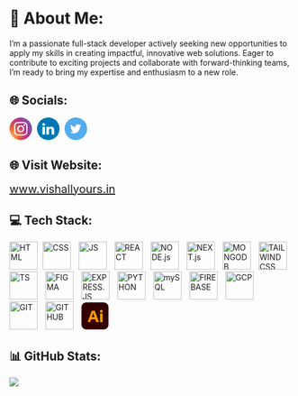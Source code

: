 # 💫 About Me:
I’m a passionate full-stack developer actively seeking new opportunities to apply my skills in creating impactful, innovative web solutions. Eager to contribute to exciting projects and collaborate with forward-thinking teams, I’m ready to bring my expertise and enthusiasm to a new role.


## 🌐 Socials:
<a href="https://instagram.com/Vishallyours" style="margin-right:5px ; text-decoration: none " target="_blank" style="text-decoration: none;">
  <svg width="40" height="40" enable-background="new 0 0 48 48" id="Layer_1" version="1.1" viewBox="0 0 512 512" xml:space="preserve" xmlns="http://www.w3.org/2000/svg" xmlns:xlink="http://www.w3.org/1999/xlink">
    <g>
      <g id="Background_1_">
        <radialGradient cx="51.9924" cy="13.5086" gradientTransform="matrix(5.660332e-002 -1.08 0.918 4.811314e-002 -5.988 520.5566)" gradientUnits="userSpaceOnUse" id="SVGID_1_" r="684.4449">
          <stop offset="0" style="stop-color:#FED576"/>
          <stop offset="0.2634" style="stop-color:#F47133"/>
          <stop offset="0.6091" style="stop-color:#BC3081"/>
          <stop offset="1" style="stop-color:#4C63D2"/>
        </radialGradient>
        <path d="M0,249.5v13.8C3.6,395.7,110.2,502,237.1,512h39C403.7,501.9,508.5,394.7,512,263.1v-13.6C508.5,115.6,400.1,7,269.4,0.3C128.8-6.8,3.9,106,0,249.5z" fill="url(#SVGID_1_)"/>
      </g>
      <g id="Symbol">
        <g>
          <path d="M257.2,128.6c40.8,0,45.6,0.1,61.8,0.9c14.9,0.6,22.9,3.2,28.3,5.3c7.1,2.8,12.2,6.2,17.5,11.6c5.3,5.4,8.7,10.6,11.5,17.8c2.1,5.5,4.5,13.7,5.3,28.9c0.8,16.4,0.9,21.3,0.9,62.8s-0.1,46.4-0.9,62.8c-0.6,15.1-3.1,23.4-5.3,28.9c-2.8,7.2-6.1,12.4-11.5,17.8c-5.3,5.4-10.4,8.8-17.5,11.6c-5.4,2.2-13.5,4.7-28.3,5.3c-16.1,0.8-21,0.9-61.8,0.9s-45.6-0.1-61.8-0.9c-14.9-0.6-22.9-3.2-28.3-5.3c-7.1-2.8-12.2-6.2-17.5-11.6s-8.7-10.6-11.5-17.8c-2.1-5.5-4.5-13.7-5.3-28.9c-0.8-16.4-0.9-21.3-0.9-62.8s0.1-46.4,0.9-62.8c0.6-15.1,3.1-23.4,5.3-28.9c2.8-7.2,6.1-12.4,11.5-17.8c5.3-5.4,10.4-8.8,17.5-11.6c5.4-2.2,13.5-4.7,28.3-5.3C211.5,128.8,216.4,128.6,257.2,128.6M257.2,100.6c-41.5,0-46.7,0.2-62.9,1s-27.4,3.4-37.1,7.2c-10.1,4-18.6,9.3-27,18c-8.5,8.7-13.7,17.3-17.6,27.6c-3.8,9.8-6.4,21.2-7.1,37.7c-0.8,16.5-0.9,21.8-0.9,64s0.2,47.5,0.9,64c0.8,16.5,3.4,27.8,7.1,37.7c3.9,10.2,9.1,18.9,17.6,27.6s17,14,27,18c9.7,3.9,20.9,6.5,37.1,7.2c16.3,0.8,21.5,1,62.9,1s46.7-0.2,62.9-1c16.2-0.8,27.4-3.4,37.1-7.2c10.1-4,18.6-9.3,27-18c8.5-8.7,13.7-17.3,17.6-27.6c3.8-9.8,6.4-21.2,7.1-37.7c0.8-16.5,0.9-21.8,0.9-64s-0.2-47.5-0.9-64c-0.8-16.5-3.4-27.8-7.1-37.7c-3.9-10.2-9.1-18.9-17.6-27.6s-17-14-27-18c-9.7-3.9-20.9-6.5-37.1-7.2C303.9,100.8,298.6,100.6,257.2,100.6L257.2,100.6z" fill="#FFFFFF"/>
          <path d="M257.2,176.2c-43.4,0-78.4,35.7-78.4,79.8s35.1,79.8,78.4,79.8s78.4-35.7,78.4-79.8S300.5,176.2,257.2,176.2z M257.2,307.8c-28.1,0-50.9-23.1-50.9-51.8s22.8-51.8,50.9-51.8s50.9,23.1,50.9,51.8C308.1,284.7,285.3,307.8,257.2,307.8z" fill="#FFFFFF"/>
          <ellipse cx="338.7" cy="173" fill="#FFFFFF" rx="18.3" ry="18.6"/>
        </g>
      </g>
    </g>
  </svg>
</a>
<a href="https://linkedin.com/in/vishallyours" style="margin-right:5px; text-decoration: none " target="_blank">
  <svg width="40" height="40" viewBox="0 0 48 48" fill="none" xmlns="http://www.w3.org/2000/svg">
    <path d="M0 24C0 10.7452 10.7452 0 24 0C37.2548 0 48 10.7452 48 24C48 37.2548 37.2548 48 24 48C10.7452 48 0 37.2548 0 24Z" fill="#0077B5"/>
    <path fill-rule="evenodd" clip-rule="evenodd" d="M17.3188 14.8227C17.3188 16.3918 16.1377 17.6473 14.2412 17.6473H14.2064C12.3805 17.6473 11.2 16.3918 11.2 14.8227C11.2 13.2204 12.4164 12 14.277 12C16.1377 12 17.2835 13.2204 17.3188 14.8227ZM16.9605 19.8778V36.2196H11.5216V19.8778H16.9605ZM36.5752 36.2196L36.5754 26.8497C36.5754 21.8303 33.8922 19.4941 30.3131 19.4941C27.4254 19.4941 26.1325 21.0802 25.4107 22.1929V19.8783H19.9711C20.0428 21.4117 19.9711 36.22 19.9711 36.22H25.4107V27.0934C25.4107 26.605 25.446 26.1178 25.5898 25.7681C25.9829 24.7924 26.8779 23.7822 28.3805 23.7822C30.3494 23.7822 31.1365 25.2807 31.1365 27.4767V36.2196H36.5752Z" fill="white"/>
  </svg>
</a>
<a href="https://x.com/iVishalSain" style="margin-right:5px ; text-decoration: none " target="_blank">
  <svg width="40" height="40" viewBox="0 0 48 48" fill="none" xmlns="http://www.w3.org/2000/svg">
    <path d="M0 24C0 10.7452 10.7452 0 24 0C37.2548 0 48 10.7452 48 24C48 37.2548 37.2548 48 24 48C10.7452 48 0 37.2548 0 24Z" fill="#55ACEE"/>
    <path d="M23.2812 19.5075L23.3316 20.338L22.4922 20.2363C19.4369 19.8465 16.7677 18.5245 14.5013 16.3043L13.3934 15.2027L13.108 16.0162C12.5036 17.8297 12.8897 19.7448 14.1488 21.0328C14.8203 21.7447 14.6692 21.8464 13.5109 21.4227C13.108 21.2871 12.7554 21.1854 12.7219 21.2362C12.6044 21.3549 13.0073 22.8971 13.3262 23.5073C13.7627 24.3547 14.6524 25.1851 15.6261 25.6766L16.4487 26.0664L15.475 26.0834C14.5349 26.0834 14.5013 26.1003 14.6021 26.4562C14.9378 27.5578 16.264 28.7273 17.7413 29.2357L18.7822 29.5916L17.8756 30.1339C16.5326 30.9136 14.9546 31.3542 13.3766 31.3881C12.6211 31.4051 12 31.4728 12 31.5237C12 31.6932 14.0481 32.6423 15.24 33.0151C18.8157 34.1167 23.063 33.6422 26.2526 31.761C28.5189 30.4221 30.7852 27.7612 31.8428 25.1851C32.4136 23.8123 32.9844 21.304 32.9844 20.1007C32.9844 19.3211 33.0347 19.2194 33.9748 18.2873C34.5288 17.7449 35.0492 17.1517 35.15 16.9823C35.3178 16.6603 35.3011 16.6603 34.4449 16.9484C33.018 17.4568 32.8165 17.389 33.5216 16.6264C34.042 16.084 34.6631 15.101 34.6631 14.8129C34.6631 14.7621 34.4113 14.8468 34.1259 14.9993C33.8238 15.1688 33.1523 15.423 32.6486 15.5756L31.7421 15.8637L30.9195 15.3044C30.4663 14.9993 29.8283 14.6604 29.4926 14.5587C28.6364 14.3214 27.327 14.3553 26.5548 14.6265C24.4563 15.3892 23.1301 17.3551 23.2812 19.5075Z" fill="white"/>
  </svg>
</a>



## 🌐 Visit Website:
<a href="https://vishallyours.vercel.app/" style="color: inherit;">
  <div style="font-size: 20px;">www.vishallyours.in</div>
</a>



## 💻 Tech Stack:
<img src="https://user-images.githubusercontent.com/25181517/192158954-f88b5814-d510-4564-b285-dff7d6400dad.png" alt="HTML" width="50" height="auto" style="margin-right:5px;"> 
<img src="https://user-images.githubusercontent.com/25181517/183898674-75a4a1b1-f960-4ea9-abcb-637170a00a75.png" alt="CSS" width="50" height="auto" style="margin-right: 10px;">
<img src="https://user-images.githubusercontent.com/25181517/117447155-6a868a00-af3d-11eb-9cfe-245df15c9f3f.png" alt="JS" width="50" height="auto" style="margin-right: 10px;">
<img src="https://user-images.githubusercontent.com/25181517/183897015-94a058a6-b86e-4e42-a37f-bf92061753e5.png" alt="REACT" width="50" height="auto" style="margin-right: 10px;">
<img src="https://user-images.githubusercontent.com/25181517/183568594-85e280a7-0d7e-4d1a-9028-c8c2209e073c.png" alt="NODE.js" width="50" height="auto" style="margin-right: 10px;">
<img src="https://github.com/marwin1991/profile-technology-icons/assets/136815194/5f8c622c-c217-4649-b0a9-7e0ee24bd704" alt="NEXT.js" width="50" height="auto" style="margin-right: 10px;">
<img src="https://user-images.githubusercontent.com/25181517/182884177-d48a8579-2cd0-447a-b9a6-ffc7cb02560e.png" alt="MONGODB" width="50" height="auto" style="margin-right: 10px;">
<img src="https://user-images.githubusercontent.com/25181517/202896760-337261ed-ee92-4979-84c4-d4b829c7355d.png" alt="TAILWINDCSS" width="50" height="auto" style="margin-right: 10px;">
<img src="https://user-images.githubusercontent.com/25181517/183890598-19a0ac2d-e88a-4005-a8df-1ee36782fde1.png" alt="TS" width="50" height="auto" style="margin-right: 10px;">
<img src="https://user-images.githubusercontent.com/25181517/189715289-df3ee512-6eca-463f-a0f4-c10d94a06b2f.png" alt="FIGMA" width="50" height="auto" style="margin-right: 10px;">
<img src="https://user-images.githubusercontent.com/25181517/183859966-a3462d8d-1bc7-4880-b353-e2cbed900ed6.png" alt="EXPRESS.JS" width="50" height="auto" style="margin-right: 10px;">
<img src="https://user-images.githubusercontent.com/25181517/183423507-c056a6f9-1ba8-4312-a350-19bcbc5a8697.png" alt="PYTHON" width="50" height="auto" style="margin-right: 10px;">
<img src="https://user-images.githubusercontent.com/25181517/183896128-ec99105a-ec1a-4d85-b08b-1aa1620b2046.png" alt="mySQL" width="50" height="auto" style="margin-right: 10px;">
<img src="https://user-images.githubusercontent.com/25181517/189716855-2c69ca7a-5149-4647-936d-780610911353.png" alt="FIREBASE" width="50" height="auto" style="margin-right: 10px;">
<img src="https://user-images.githubusercontent.com/25181517/183911547-990692bc-8411-4878-99a0-43506cdb69cf.png" alt="GCP" width="50" height="auto" style="margin-right: 10px;">
<img src="https://user-images.githubusercontent.com/25181517/192108372-f71d70ac-7ae6-4c0d-8395-51d8870c2ef0.png" alt="GIT" width="50" height="auto" style="margin-right: 10px;">
<img src="https://user-images.githubusercontent.com/25181517/192108374-8da61ba1-99ec-41d7-80b8-fb2f7c0a4948.png" alt="GITHUB" width="50" height="auto" style="margin-right: 10px;">
<svg width="48" height="48" viewBox="0 0 48 48" fill="none" xmlns="http://www.w3.org/2000/svg" style="margin-right: 10px;">
<path d="M8.5 0H39.5C44.2 0 48 3.89744 48 8.71795V39.2821C48 44.1026 44.2 48 39.5 48H8.5C3.8 48 0 44.1026 0 39.2821V8.71795C0 3.89744 3.8 0 8.5 0Z" fill="#330000"/>
<path fill-rule="evenodd" clip-rule="evenodd" d="M17.0649 30.1025H24.5604L26.2127 34.6556C26.253 34.7895 26.394 34.8851 26.5351 34.866H30.7463C30.9477 34.866 31.0082 34.7703 30.9477 34.5599L23.5933 14.8556C23.5731 14.7599 23.4925 14.7025 23.3313 14.7025H18.1731H18.1127C18.0119 14.7216 17.9313 14.8173 17.9515 14.9129C17.9515 15.3338 17.9112 15.7547 17.8306 16.1564C17.7735 16.3191 17.7265 16.4721 17.6825 16.6156C17.6643 16.6746 17.6467 16.732 17.6291 16.7877L11.141 34.5216C11.0806 34.7512 11.141 34.866 11.3627 34.866H15.1507C15.3321 34.8851 15.4933 34.7703 15.5336 34.5982L17.0649 30.1025ZM23.3515 26.219H18.2336C18.5358 25.4156 18.838 24.5164 19.1201 23.5408C19.3197 22.9486 19.5116 22.3564 19.7005 21.7733C19.8168 21.4146 19.9319 21.0592 20.047 20.7095C20.3291 19.8869 20.5507 19.0643 20.7321 18.2416H20.7724C20.851 18.4976 20.9296 18.7654 21.0117 19.0452C21.0769 19.2672 21.1443 19.4968 21.2157 19.7338C21.3769 20.2886 21.5582 20.8434 21.7597 21.4364C21.8604 21.7329 21.9561 22.0247 22.0519 22.3164C22.1476 22.6082 22.2433 22.8999 22.344 23.1964C22.5254 23.7703 22.7067 24.3251 22.888 24.8416C23.0694 25.339 23.2306 25.8173 23.3515 26.219Z" fill="#FF9A00"/>
<path fill-rule="evenodd" clip-rule="evenodd" d="M33.547 17.3043C34.0306 17.7443 34.6753 17.993 35.3403 17.9739C36.0253 18.0121 36.7104 17.7634 37.1739 17.3043C37.6574 16.826 37.8992 16.1947 37.8791 15.5443C37.8992 14.913 37.6574 14.3008 37.2142 13.8417C36.7709 13.4017 36.1664 13.1721 35.3806 13.1721C34.7156 13.1721 34.0709 13.4017 33.5873 13.8417C33.1037 14.2817 32.8418 14.8939 32.8619 15.5443C32.8418 16.1947 33.0836 16.826 33.547 17.3043ZM33.0836 19.8486V34.5791C33.0836 34.7704 33.1843 34.8852 33.3858 34.8852H37.335C37.5164 34.8852 37.597 34.7895 37.597 34.5791V19.8486C37.597 19.6765 37.5164 19.5808 37.335 19.5808H33.3455C33.1642 19.5808 33.0836 19.6573 33.0836 19.8486Z" fill="#FF9A00"/>
</svg>

## 📊 GitHub Stats:
![](https://github-readme-stats.vercel.app/api/top-langs/?username=Vishallyours&theme=aura&hide_border=false&include_all_commits=false&count_private=true&layout=compact)

<!-- Proudly created with GPRM ( https://gprm.itsvg.in ) -->
